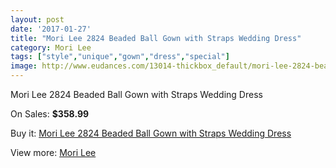 ```yaml
---
layout: post
date: '2017-01-27'
title: "Mori Lee 2824 Beaded Ball Gown with Straps Wedding Dress"
category: Mori Lee
tags: ["style","unique","gown","dress","special"]
image: http://www.eudances.com/13014-thickbox_default/mori-lee-2824-beaded-ball-gown-with-straps-wedding-dress.jpg
---
```

Mori Lee 2824 Beaded Ball Gown with Straps Wedding Dress

On Sales: **$358.99**
<a href="https://www.eudances.com/en/mori-lee/3957-mori-lee-2824-beaded-ball-gown-with-straps-wedding-dress.html"><amp-img layout="responsive" width="600" height="600" src="//www.eudances.com/13014-thickbox_default/mori-lee-2824-beaded-ball-gown-with-straps-wedding-dress.jpg" alt="Mori Lee 2824 Beaded Ball Gown with Straps Wedding Dress 0" /></a>
<a href="https://www.eudances.com/en/mori-lee/3957-mori-lee-2824-beaded-ball-gown-with-straps-wedding-dress.html"><amp-img layout="responsive" width="600" height="600" src="//www.eudances.com/13015-thickbox_default/mori-lee-2824-beaded-ball-gown-with-straps-wedding-dress.jpg" alt="Mori Lee 2824 Beaded Ball Gown with Straps Wedding Dress 1" /></a>
<a href="https://www.eudances.com/en/mori-lee/3957-mori-lee-2824-beaded-ball-gown-with-straps-wedding-dress.html"><amp-img layout="responsive" width="600" height="600" src="//www.eudances.com/13016-thickbox_default/mori-lee-2824-beaded-ball-gown-with-straps-wedding-dress.jpg" alt="Mori Lee 2824 Beaded Ball Gown with Straps Wedding Dress 2" /></a>
<a href="https://www.eudances.com/en/mori-lee/3957-mori-lee-2824-beaded-ball-gown-with-straps-wedding-dress.html"><amp-img layout="responsive" width="600" height="600" src="//www.eudances.com/13017-thickbox_default/mori-lee-2824-beaded-ball-gown-with-straps-wedding-dress.jpg" alt="Mori Lee 2824 Beaded Ball Gown with Straps Wedding Dress 3" /></a>
<a href="https://www.eudances.com/en/mori-lee/3957-mori-lee-2824-beaded-ball-gown-with-straps-wedding-dress.html"><amp-img layout="responsive" width="600" height="600" src="//www.eudances.com/13018-thickbox_default/mori-lee-2824-beaded-ball-gown-with-straps-wedding-dress.jpg" alt="Mori Lee 2824 Beaded Ball Gown with Straps Wedding Dress 4" /></a>

Buy it: [Mori Lee 2824 Beaded Ball Gown with Straps Wedding Dress](https://www.eudances.com/en/mori-lee/3957-mori-lee-2824-beaded-ball-gown-with-straps-wedding-dress.html "Mori Lee 2824 Beaded Ball Gown with Straps Wedding Dress")

View more: [Mori Lee](https://www.eudances.com/en/9-mori-lee "Mori Lee")